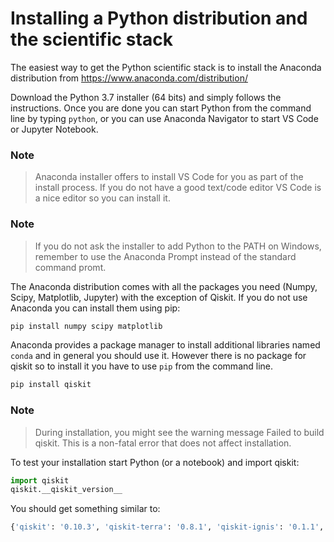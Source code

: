 # Installing a Python distribution and the scientific stack

The easiest way to get the Python scientific stack is to install the
Anaconda distribution from https://www.anaconda.com/distribution/

Download the Python 3.7 installer (64 bits) and simply follows the
instructions. Once you are done you can start Python from the command line
by typing `python`, or you can use Anaconda Navigator to start VS Code or
Jupyter Notebook.


### Note

> Anaconda installer offers to install VS Code for you as part of the install
process. If you do not have a good text/code editor VS Code is a nice editor so
you can install it.


### Note

> If you do not ask the installer to add Python to the PATH on Windows, remember
to use the Anaconda Prompt instead of the standard command promt.


The Anaconda distribution comes with all the packages you need (Numpy, Scipy,
Matplotlib, Jupyter) with the exception of Qiskit. If you do not use Anaconda
you can install them using pip:

```bash
pip install numpy scipy matplotlib
```

Anaconda provides a package manager to install additional libraries named
`conda` and in general you should use it. However there is no package for
qiskit so to install it you have to use `pip` from the command line.

```bash
pip install qiskit
```

### Note

> During installation, you might see the warning message Failed to build qiskit.
This is a non-fatal error that does not affect installation.

To test your installation start Python (or a notebook) and import qiskit:

```python
import qiskit
qiskit.__qiskit_version__
```

You should get something similar to:

```python
{'qiskit': '0.10.3', 'qiskit-terra': '0.8.1', 'qiskit-ignis': '0.1.1', 'qiskit-aer': '0.2.1', 'qiskit-ibmq-provider': '0.2.2', 'qiskit-aqua': '0.5.1'}
```
